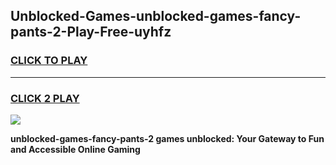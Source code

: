 
## Unblocked-Games-unblocked-games-fancy-pants-2-Play-Free-uyhfz
<h3>
<a href="https://premium76.site?title=unblocked-games-fancy-pants-2&ref=18A1">CLICK TO PLAY</a></h3>
<hr>

<h3>
<a href="https://premium76.site?title=unblocked-games-fancy-pants-2&ref=18A1">CLICK 2 PLAY</a>
  
</h3>

<a href="https://premium76.site?title=unblocked-games-fancy-pants-2&ref=18A1"><img src="https://clearcache.store/games.png"></a>


**unblocked-games-fancy-pants-2 games unblocked: Your Gateway to Fun and Accessible Online Gaming**
